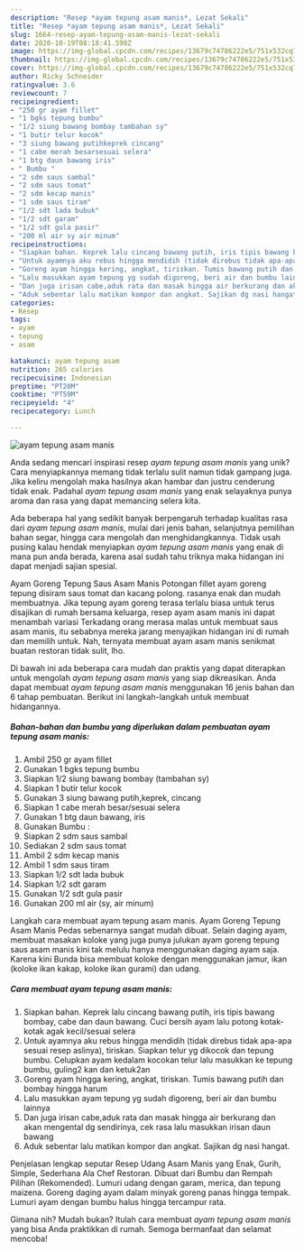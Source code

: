 ```yaml
---
description: "Resep *ayam tepung asam manis*, Lezat Sekali"
title: "Resep *ayam tepung asam manis*, Lezat Sekali"
slug: 1664-resep-ayam-tepung-asam-manis-lezat-sekali
date: 2020-10-19T08:18:41.598Z
image: https://img-global.cpcdn.com/recipes/13679c74786222e5/751x532cq70/ayam-tepung-asam-manis-foto-resep-utama.jpg
thumbnail: https://img-global.cpcdn.com/recipes/13679c74786222e5/751x532cq70/ayam-tepung-asam-manis-foto-resep-utama.jpg
cover: https://img-global.cpcdn.com/recipes/13679c74786222e5/751x532cq70/ayam-tepung-asam-manis-foto-resep-utama.jpg
author: Ricky Schneider
ratingvalue: 3.6
reviewcount: 7
recipeingredient:
- "250 gr ayam fillet"
- "1 bgks tepung bumbu"
- "1/2 siung bawang bombay tambahan sy"
- "1 butir telur kocok"
- "3 siung bawang putihkeprek cincang"
- "1 cabe merah besarsesuai selera"
- "1 btg daun bawang iris"
- " Bumbu "
- "2 sdm saus sambal"
- "2 sdm saus tomat"
- "2 sdm kecap manis"
- "1 sdm saus tiram"
- "1/2 sdt lada bubuk"
- "1/2 sdt garam"
- "1/2 sdt gula pasir"
- "200 ml air sy air minum"
recipeinstructions:
- "Siapkan bahan. Keprek lalu cincang bawang putih, iris tipis bawang bombay, cabe dan daun bawang. Cuci bersih ayam lalu potong kotak-kotak agak kecil/sesuai selera"
- "Untuk ayamnya aku rebus hingga mendidih (tidak direbus tidak apa-apa sesuai resep aslinya), tiriskan. Siapkan telur yg dikocok dan tepung bumbu. Celupkan ayam kedalam kocokan telur lalu masukkan ke tepung bumbu, guling2 kan dan ketuk2an"
- "Goreng ayam hingga kering, angkat, tiriskan. Tumis bawang putih dan bombay hingga harum"
- "Lalu masukkan ayam tepung yg sudah digoreng, beri air dan bumbu lainnya"
- "Dan juga irisan cabe,aduk rata dan masak hingga air berkurang dan akan mengental dg sendirinya, cek rasa lalu masukkan irisan daun bawang"
- "Aduk sebentar lalu matikan kompor dan angkat. Sajikan dg nasi hangat."
categories:
- Resep
tags:
- ayam
- tepung
- asam

katakunci: ayam tepung asam 
nutrition: 265 calories
recipecuisine: Indonesian
preptime: "PT20M"
cooktime: "PT59M"
recipeyield: "4"
recipecategory: Lunch

---
```



![*ayam tepung asam manis*](https://img-global.cpcdn.com/recipes/13679c74786222e5/751x532cq70/ayam-tepung-asam-manis-foto-resep-utama.jpg)

Anda sedang mencari inspirasi resep *ayam tepung asam manis* yang unik? Cara menyiapkannya memang tidak terlalu sulit namun tidak gampang juga. Jika keliru mengolah maka hasilnya akan hambar dan justru cenderung tidak enak. Padahal *ayam tepung asam manis* yang enak selayaknya punya aroma dan rasa yang dapat memancing selera kita.

Ada beberapa hal yang sedikit banyak berpengaruh terhadap kualitas rasa dari *ayam tepung asam manis*, mulai dari jenis bahan, selanjutnya pemilihan bahan segar, hingga cara mengolah dan menghidangkannya. Tidak usah pusing kalau hendak menyiapkan *ayam tepung asam manis* yang enak di mana pun anda berada, karena asal sudah tahu triknya maka hidangan ini dapat menjadi sajian spesial.

Ayam Goreng Tepung Saus Asam Manis Potongan fillet ayam goreng tepung disiram saus tomat dan kacang polong. rasanya enak dan mudah membuatnya. Jika tepung ayam goreng terasa terlalu biasa untuk terus disajikan di rumah bersama keluarga, resep ayam asam manis ini dapat menambah variasi Terkadang orang merasa malas untuk membuat saus asam manis, itu sebabnya mereka jarang menyajikan hidangan ini di rumah dan memilih untuk. Nah, ternyata membuat ayam asam manis senikmat buatan restoran tidak sulit, lho.


Di bawah ini ada beberapa cara mudah dan praktis yang dapat diterapkan untuk mengolah *ayam tepung asam manis* yang siap dikreasikan. Anda dapat membuat *ayam tepung asam manis* menggunakan 16 jenis bahan dan 6 tahap pembuatan. Berikut ini langkah-langkah untuk membuat hidangannya.

<!--inarticleads1-->

##### Bahan-bahan dan bumbu yang diperlukan dalam pembuatan *ayam tepung asam manis*:

1. Ambil 250 gr ayam fillet
1. Gunakan 1 bgks tepung bumbu
1. Siapkan 1/2 siung bawang bombay (tambahan sy)
1. Siapkan 1 butir telur kocok
1. Gunakan 3 siung bawang putih,keprek, cincang
1. Siapkan 1 cabe merah besar/sesuai selera
1. Gunakan 1 btg daun bawang, iris
1. Gunakan  Bumbu :
1. Siapkan 2 sdm saus sambal
1. Sediakan 2 sdm saus tomat
1. Ambil 2 sdm kecap manis
1. Ambil 1 sdm saus tiram
1. Siapkan 1/2 sdt lada bubuk
1. Siapkan 1/2 sdt garam
1. Gunakan 1/2 sdt gula pasir
1. Gunakan 200 ml air (sy, air minum)


Langkah cara membuat ayam tepung asam manis. Ayam Goreng Tepung Asam Manis Pedas sebenarnya sangat mudah dibuat. Selain daging ayam, membuat masakan koloke yang juga punya julukan ayam goreng tepung saus asam manis kini tak melulu hanya menggunakan daging ayam saja. Karena kini Bunda bisa membuat koloke dengan menggunakan jamur, ikan (koloke ikan kakap, koloke ikan gurami) dan udang. 

<!--inarticleads2-->

##### Cara membuat *ayam tepung asam manis*:

1. Siapkan bahan. Keprek lalu cincang bawang putih, iris tipis bawang bombay, cabe dan daun bawang. Cuci bersih ayam lalu potong kotak-kotak agak kecil/sesuai selera
1. Untuk ayamnya aku rebus hingga mendidih (tidak direbus tidak apa-apa sesuai resep aslinya), tiriskan. Siapkan telur yg dikocok dan tepung bumbu. Celupkan ayam kedalam kocokan telur lalu masukkan ke tepung bumbu, guling2 kan dan ketuk2an
1. Goreng ayam hingga kering, angkat, tiriskan. Tumis bawang putih dan bombay hingga harum
1. Lalu masukkan ayam tepung yg sudah digoreng, beri air dan bumbu lainnya
1. Dan juga irisan cabe,aduk rata dan masak hingga air berkurang dan akan mengental dg sendirinya, cek rasa lalu masukkan irisan daun bawang
1. Aduk sebentar lalu matikan kompor dan angkat. Sajikan dg nasi hangat.


Penjelasan lengkap seputar Resep Udang Asam Manis yang Enak, Gurih, Simple, Sederhana Ala Chef Restoran. Dibuat dari Bumbu dan Rempah Pilihan (Rekomended). Lumuri udang dengan garam, merica, dan tepung maizena. Goreng daging ayam dalam minyak goreng panas hingga tempak. Lumuri ayam dengan bumbu halus hingga tercampur rata. 

Gimana nih? Mudah bukan? Itulah cara membuat *ayam tepung asam manis* yang bisa Anda praktikkan di rumah. Semoga bermanfaat dan selamat mencoba!
